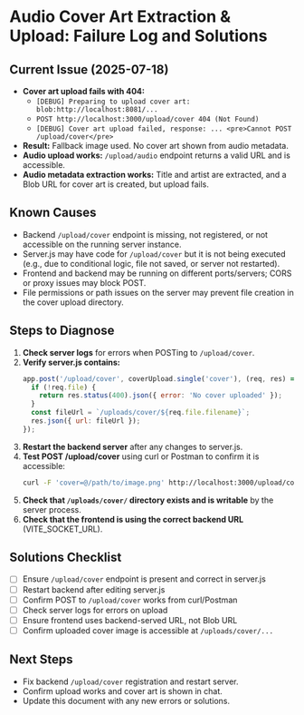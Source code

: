 # Audio Cover Art Extraction & Upload: Failure Log and Solutions

## Current Issue (2025-07-18)
- **Cover art upload fails with 404:**
  - `[DEBUG] Preparing to upload cover art: blob:http://localhost:8081/...`
  - `POST http://localhost:3000/upload/cover 404 (Not Found)`
  - `[DEBUG] Cover art upload failed, response: ... <pre>Cannot POST /upload/cover</pre>`
- **Result:** Fallback image used. No cover art shown from audio metadata.
- **Audio upload works:** `/upload/audio` endpoint returns a valid URL and is accessible.
- **Audio metadata extraction works:** Title and artist are extracted, and a Blob URL for cover art is created, but upload fails.

## Known Causes
- Backend `/upload/cover` endpoint is missing, not registered, or not accessible on the running server instance.
- Server.js may have code for `/upload/cover` but it is not being executed (e.g., due to conditional logic, file not saved, or server not restarted).
- Frontend and backend may be running on different ports/servers; CORS or proxy issues may block POST.
- File permissions or path issues on the server may prevent file creation in the cover upload directory.

## Steps to Diagnose
1. **Check server logs** for errors when POSTing to `/upload/cover`.
2. **Verify server.js contains:**
   ```js
   app.post('/upload/cover', coverUpload.single('cover'), (req, res) => {
     if (!req.file) {
       return res.status(400).json({ error: 'No cover uploaded' });
     }
     const fileUrl = `/uploads/cover/${req.file.filename}`;
     res.json({ url: fileUrl });
   });
   ```
3. **Restart the backend server** after any changes to server.js.
4. **Test POST /upload/cover** using curl or Postman to confirm it is accessible:
   ```sh
   curl -F 'cover=@/path/to/image.png' http://localhost:3000/upload/cover
   ```
5. **Check that `/uploads/cover/` directory exists and is writable** by the server process.
6. **Check that the frontend is using the correct backend URL** (VITE_SOCKET_URL).

## Solutions Checklist
- [ ] Ensure `/upload/cover` endpoint is present and correct in server.js
- [ ] Restart backend after editing server.js
- [ ] Confirm POST to `/upload/cover` works from curl/Postman
- [ ] Check server logs for errors on upload
- [ ] Ensure frontend uses backend-served URL, not Blob URL
- [ ] Confirm uploaded cover image is accessible at `/uploads/cover/...`

## Next Steps
- Fix backend `/upload/cover` registration and restart server.
- Confirm upload works and cover art is shown in chat.
- Update this document with any new errors or solutions.
